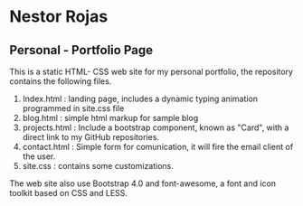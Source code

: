 # Nestor Rojas
## Personal - Portfolio Page

This is a static HTML- CSS web site for my personal portfolio, the repository contains the following files.

1. Index.html : landing page, includes a dynamic typing animation programmed in site.css file
2. blog.html : simple html markup for sample blog
3. projects.html : Include a bootstrap component, known as "Card", with a direct link to my GitHub repositories.
4. contact.html : Simple form for comunication, it will fire the email client of the user.
5. site.css : contains some customizations.

The web site also use Bootstrap 4.0 and font-awesome, a font and icon toolkit based on CSS and LESS.
